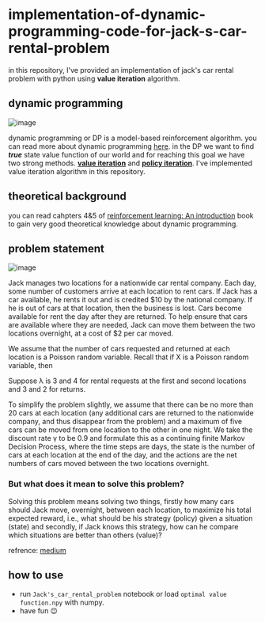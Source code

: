 # implementation-of-dynamic-programming-code-for-jack-s-car-rental-problem
in this repository, I've provided an implementation of jack's car rental problem with python using **value iteration** algorithm.
## dynamic programming
![image](https://user-images.githubusercontent.com/74808396/182336415-5a54d4b8-f307-4a3b-889b-85de5a05410f.png)

dynamic programming or DP is a model-based reinforcement algorithm. you can read more about dynamic programming [here](https://medium.com/free-code-camp/demystifying-dynamic-programming-3efafb8d4296).
in the DP we want to find ***true*** state value function of our world and for reaching this goal we have two strong methods. **[value iteration](https://towardsdatascience.com/the-value-iteration-algorithm-4714f113f7c5)** and **[policy iteration](https://towardsdatascience.com/policy-iteration-in-rl-an-illustration-6d58bdcb87a7#:~:text=Policy%20Iteration%C2%B9%20is%20an%20algorithm,its%20own%20rewards%20and%20risks.)**.
I've implemented value iteration algorithm in this repository.
## theoretical background
you can read cahpters 4&5 of [reinforcement learning: An introduction](http://incompleteideas.net/book/the-book.html) book to gain very good theoretical knowledge  about dynamic programming.
## problem statement
![image](https://user-images.githubusercontent.com/74808396/182337044-dc87e189-3b9a-4031-a484-4e5ac74b18b2.png)

Jack manages two locations for a nationwide car rental company. Each day, some number of customers arrive at each location to rent cars. If Jack has a car available, he rents it out and is credited $10 by the national company. If he is out of cars at that location, then the business is lost. Cars become available for rent the day after they are returned. To help ensure that cars are available where they are needed, Jack can move them between the two locations overnight, at a cost of $2 per car moved.

We assume that the number of cars requested and returned at each location is a Poisson random variable. Recall that if X is a Poisson random variable, then


Suppose λ is 3 and 4 for rental requests at the first and second locations and 3 and 2 for returns.

To simplify the problem slightly, we assume that there can be no more than 20 cars at each location (any additional cars are returned to the nationwide company, and thus disappear from the problem) and a maximum of five cars can be moved from one location to the other in one night. We take the discount rate γ to be 0.9 and formulate this as a continuing finite Markov Decision Process, where the time steps are days, the state is the number of cars at each location at the end of the day, and the actions are the net numbers of cars moved between the two locations overnight.

### But what does it mean to solve this problem?

Solving this problem means solving two things, firstly how many cars should Jack move, overnight, between each location, to maximize his total expected reward, i.e., what should be his strategy (policy) given a situation (state) and secondly, if Jack knows this strategy, how can he compare which situations are better than others (value)?

refrence: [medium](https://towardsdatascience.com/elucidating-policy-iteration-in-reinforcement-learning-jacks-car-rental-problem-d41b34c8aec7)

## how to use
- run `Jack's_car_rental_problem` notebook or load `optimal value function.npy` with numpy.
- have fun :wink:
